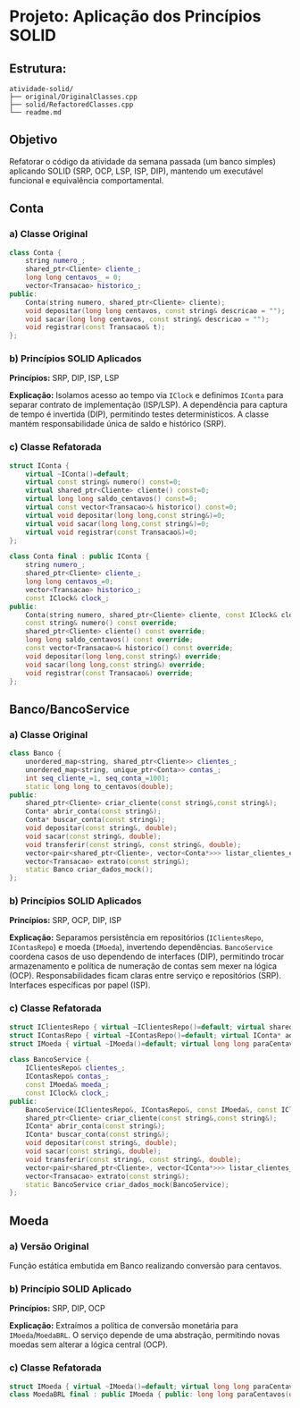 # Projeto: Aplicação dos Princípios SOLID

## Estrutura:

```
atividade-solid/
├── original/OriginalClasses.cpp
├── solid/RefactoredClasses.cpp
└── readme.md
```

## Objetivo
Refatorar o código da atividade da semana passada (um banco simples) aplicando SOLID (SRP, OCP, LSP, ISP, DIP), mantendo um executável funcional e equivalência comportamental.

## Conta

### a) Classe Original
```cpp
class Conta {
    string numero_;
    shared_ptr<Cliente> cliente_;
    long long centavos_ = 0;
    vector<Transacao> historico_;
public:
    Conta(string numero, shared_ptr<Cliente> cliente);
    void depositar(long long centavos, const string& descricao = "");
    void sacar(long long centavos, const string& descricao = "");
    void registrar(const Transacao& t);
};
```

### b) Princípios SOLID Aplicados

**Princípios:** SRP, DIP, ISP, LSP

**Explicação:** Isolamos acesso ao tempo via `IClock` e definimos `IConta` para separar contrato de implementação (ISP/LSP). A dependência para captura de tempo é invertida (DIP), permitindo testes determinísticos. A classe mantém responsabilidade única de saldo e histórico (SRP).

### c) Classe Refatorada
```cpp
struct IConta {
    virtual ~IConta()=default;
    virtual const string& numero() const=0;
    virtual shared_ptr<Cliente> cliente() const=0;
    virtual long long saldo_centavos() const=0;
    virtual const vector<Transacao>& historico() const=0;
    virtual void depositar(long long,const string&)=0;
    virtual void sacar(long long,const string&)=0;
    virtual void registrar(const Transacao&)=0;
};

class Conta final : public IConta {
    string numero_;
    shared_ptr<Cliente> cliente_;
    long long centavos_=0;
    vector<Transacao> historico_;
    const IClock& clock_;
public:
    Conta(string numero, shared_ptr<Cliente> cliente, const IClock& clock);
    const string& numero() const override;
    shared_ptr<Cliente> cliente() const override;
    long long saldo_centavos() const override;
    const vector<Transacao>& historico() const override;
    void depositar(long long,const string&) override;
    void sacar(long long,const string&) override;
    void registrar(const Transacao&) override;
};
```

## Banco/BancoService

### a) Classe Original
```cpp
class Banco {
    unordered_map<string, shared_ptr<Cliente>> clientes_;
    unordered_map<string, unique_ptr<Conta>> contas_;
    int seq_cliente_=1, seq_conta_=1001;
    static long long to_centavos(double);
public:
    shared_ptr<Cliente> criar_cliente(const string&,const string&);
    Conta* abrir_conta(const string&);
    Conta* buscar_conta(const string&);
    void depositar(const string&, double);
    void sacar(const string&, double);
    void transferir(const string&, const string&, double);
    vector<pair<shared_ptr<Cliente>, vector<Conta*>>> listar_clientes_e_contas();
    vector<Transacao> extrato(const string&);
    static Banco criar_dados_mock();
};
```

### b) Princípios SOLID Aplicados

**Princípios:** SRP, OCP, DIP, ISP

**Explicação:** Separamos persistência em repositórios (`IClientesRepo`, `IContasRepo`) e moeda (`IMoeda`), invertendo dependências. `BancoService` coordena casos de uso dependendo de interfaces (DIP), permitindo trocar armazenamento e política de numeração de contas sem mexer na lógica (OCP). Responsabilidades ficam claras entre serviço e repositórios (SRP). Interfaces específicas por papel (ISP).

### c) Classe Refatorada
```cpp
struct IClientesRepo { virtual ~IClientesRepo()=default; virtual shared_ptr<Cliente> getByCpf(const string&)=0; virtual shared_ptr<Cliente> add(const string&,const string&)=0; virtual vector<shared_ptr<Cliente>> all()=0; };
struct IContasRepo { virtual ~IContasRepo()=default; virtual IConta* add(string,shared_ptr<Cliente>)=0; virtual IConta* find(const string&)=0; virtual vector<IConta*> byCliente(const string&)=0; virtual vector<IConta*> all()=0; virtual string nextNumero()=0; };
struct IMoeda { virtual ~IMoeda()=default; virtual long long paraCentavos(double) const=0; };

class BancoService {
    IClientesRepo& clientes_;
    IContasRepo& contas_;
    const IMoeda& moeda_;
    const IClock& clock_;
public:
    BancoService(IClientesRepo&, IContasRepo&, const IMoeda&, const IClock&);
    shared_ptr<Cliente> criar_cliente(const string&,const string&);
    IConta* abrir_conta(const string&);
    IConta* buscar_conta(const string&);
    void depositar(const string&, double);
    void sacar(const string&, double);
    void transferir(const string&, const string&, double);
    vector<pair<shared_ptr<Cliente>, vector<IConta*>>> listar_clientes_e_contas();
    vector<Transacao> extrato(const string&);
    static BancoService criar_dados_mock(BancoService);
};
```

## Moeda

### a) Versão Original

Função estática embutida em Banco realizando conversão para centavos.

### b) Princípio SOLID Aplicado

**Princípios:** SRP, DIP, OCP

**Explicação:** Extraímos a política de conversão monetária para `IMoeda`/`MoedaBRL`. O serviço depende de uma abstração, permitindo novas moedas sem alterar a lógica central (OCP).

### c) Classe Refatorada
```cpp
struct IMoeda { virtual ~IMoeda()=default; virtual long long paraCentavos(double) const=0; };
class MoedaBRL final : public IMoeda { public: long long paraCentavos(double v) const override; };
```

